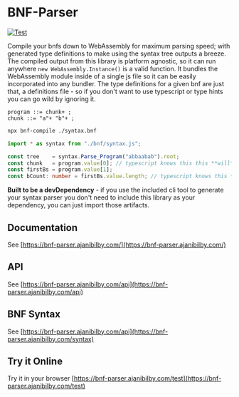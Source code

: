 # BNF-Parser <!-- no toc -->

[![Test](https://github.com/AjaniBilby/BNF-parser/actions/workflows/test.yml/badge.svg?branch=master)](https://github.com/AjaniBilby/BNF-parser/actions/workflows/test.yml)

Compile your bnfs down to WebAssembly for maximum parsing speed; with generated type definitions to make using the syntax tree outputs a breeze. The compiled output from this library is platform agnostic, so it can run anywhere `new WebAssembly.Instance()` is a valid function. It bundles the WebAssembly module inside of a single js file so it can be easily incorporated into any bundler. The type definitions for a given bnf are just that, a definitions file - so if you don't want to use typescript or type hints you can go wild by ignoring it.


```bnf
program ::= chunk+ ;
chunk ::= "a"+ "b"+ ;
```
```bash
npx bnf-compile ./syntax.bnf
```
```ts
import * as syntax from "./bnf/syntax.js";

const tree    = syntax.Parse_Program("abbaabab").root;
const chunk   = program.value[0]; // typescript knows this this **will** be of type `Term_Chunk`
const firstBs = program.value[1];
const bCount: number = firstBs.value.length; // typescript knows this **will** be a number
```

**Built to be a devDependency** - if you use the included cli tool to generate your syntax parser you don't need to include this library as your dependency, you can just import those artifacts.

## Documentation

See [https://bnf-parser.ajanibilby.com/](https://bnf-parser.ajanibilby.com/)

## API

See [https://bnf-parser.ajanibilby.com/api](https://bnf-parser.ajanibilby.com/api)

## BNF Syntax

See [https://bnf-parser.ajanibilby.com/api](https://bnf-parser.ajanibilby.com/syntax)

## Try it Online

Try it in your browser [https://bnf-parser.ajanibilby.com/test](https://bnf-parser.ajanibilby.com/test)
